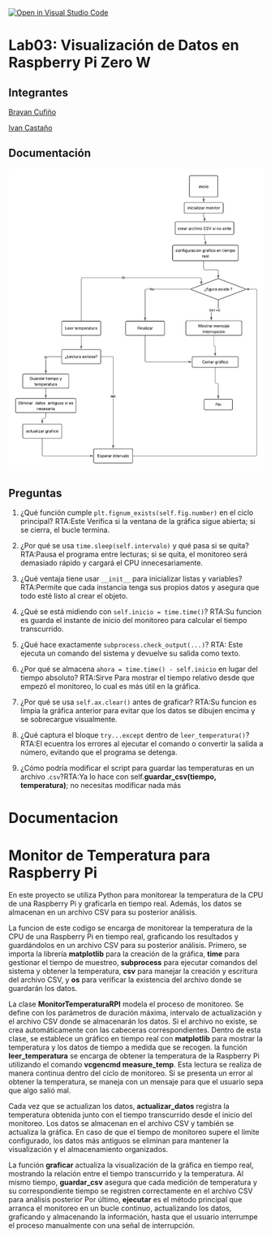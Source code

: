 [![Open in Visual Studio Code](https://classroom.github.com/assets/open-in-vscode-2e0aaae1b6195c2367325f4f02e2d04e9abb55f0b24a779b69b11b9e10269abc.svg)](https://classroom.github.com/online_ide?assignment_repo_id=19144036&assignment_repo_type=AssignmentRepo)
# Lab03: Visualización de Datos en Raspberry Pi Zero W

## Integrantes
[Brayan Cufiño]()

[Ivan Castaño ](https://github.com/IFC999)
## Documentación 
<img src="Diagrama lab3.jpg" alt="Diagrama lab3" width="1000"/>

## Preguntas

1. ¿Qué función cumple ```plt.fignum_exists(self.fig.number)``` en el ciclo principal?
RTA:Este Verifica si la ventana de la gráfica sigue abierta; si se cierra, el bucle termina.

2. ¿Por qué se usa ```time.sleep(self.intervalo)``` y qué pasa si se quita?
RTA:Pausa el programa entre lecturas; si se quita, el monitoreo será demasiado rápido y cargará el CPU innecesariamente.

3. ¿Qué ventaja tiene usar ```__init__``` para inicializar listas y variables?
RTA:Permite que cada instancia tenga sus propios datos y asegura que todo esté listo al crear el objeto.

4. ¿Qué se está midiendo con ```self.inicio = time.time()```?
RTA:Su funcion es guarda el instante de inicio del monitoreo para calcular el tiempo transcurrido.

5. ¿Qué hace exactamente ```subprocess.check_output(...)```?
RTA: Este ejecuta un comando del sistema y devuelve su salida como texto.

6. ¿Por qué se almacena ```ahora = time.time() - self.inicio``` en lugar del tiempo absoluto?
RTA:Sirve Para mostrar el tiempo relativo desde que empezó el monitoreo, lo cual es más útil en la gráfica.

7. ¿Por qué se usa ```self.ax.clear()``` antes de graficar?
RTA:Su funcion es limpia la gráfica anterior para evitar que los datos se dibujen encima y se sobrecargue visualmente.

8. ¿Qué captura el bloque ```try...except``` dentro de ```leer_temperatura()```?
RTA:El ecuentra los errores al ejecutar el comando o convertir la salida a número, evitando que el programa se detenga.

9. ¿Cómo podría modificar el script para guardar las temperaturas en un archivo .```csv```?RTA:Ya lo hace con self.**guardar_csv(tiempo, temperatura)**; no necesitas modificar nada más
# Documentacion 
# Monitor de Temperatura para Raspberry Pi

En este proyecto se utiliza Python para monitorear la temperatura de la CPU de una Raspberry Pi y graficarla en tiempo real. Además, los datos se almacenan en un archivo CSV para su posterior análisis.

 La funcion de este codigo se encarga de monitorear la temperatura de la CPU de una Raspberry Pi en tiempo real, 
 graficando los resultados y guardándolos en un archivo CSV para su posterior análisis.  Primero, se importa la librería **matplotlib** para la creación de la gráfica, **time** para gestionar el 
 tiempo de muestreo, **subprocess** para ejecutar comandos del sistema y obtener la temperatura, **csv** 
 para manejar la creación y escritura del archivo CSV, y **os** para verificar la existencia del archivo donde 
 se guardarán los datos.

La clase **MonitorTemperaturaRPI** modela el proceso de monitoreo. Se define con los parámetros de duración máxima, 
 intervalo de actualización y el archivo CSV donde se almacenarán los datos. Si el archivo no existe, se crea automáticamente 
 con las cabeceras correspondientes. Dentro de esta clase, se establece un gráfico en tiempo real con **matplotlib** 
 para mostrar la temperatura y los datos de tiempo a medida que se recogen.
la función **leer_temperatura** se encarga de obtener la temperatura de la Raspberry Pi utilizando el comando 
 **vcgencmd measure_temp**. Esta lectura se realiza de manera continua dentro del ciclo de monitoreo. Si se presenta un 
error al obtener la temperatura, se maneja con un mensaje para que el usuario sepa que algo salió mal. 

Cada vez que se actualizan los datos, **actualizar_datos** registra la temperatura obtenida junto con el tiempo 
 transcurrido desde el inicio del monitoreo. Los datos se almacenan en el archivo CSV y también se actualiza la gráfica. 
 En caso de que el tiempo de monitoreo supere el límite configurado, los datos más antiguos se eliminan para mantener 
la visualización y el almacenamiento organizados.

La función **graficar** actualiza la visualización de la gráfica en tiempo real, mostrando la relación entre 
 el tiempo transcurrido y la temperatura. Al mismo tiempo, **guardar_csv** asegura que cada medición de temperatura  y su correspondiente tiempo se registren correctamente en el archivo CSV para análisis posterior Por último, **ejecutar** es el método principal que arranca el monitoreo en un bucle continuo, actualizando los 
datos, graficando y almacenando la información, hasta que el usuario interrumpe el proceso manualmente con una 
 señal de interrupción.
